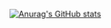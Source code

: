 [![Anurag's GitHub stats](https://github-readme-stats.vercel.app/api?username=Tunglies&count_private=true)](https://github.com/anuraghazra/github-readme-stats)

<!--
**Tunglies/Tunglies** is a ✨ _special_ ✨ repository because its `README.md` (this file) appears on your GitHub profile.

Here are some ideas to get you started:

- 🔭 I’m currently working on ...
- 🌱 I’m currently learning ...
- 👯 I’m looking to collaborate on ...
- 🤔 I’m looking for help with ...
- 💬 Ask me about ...
- 📫 How to reach me: ...
- 😄 Pronouns: ...
- ⚡ Fun fact: ...
-->
